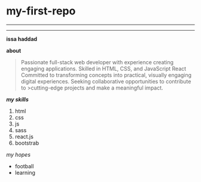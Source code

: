 # my-first-repo
***
---
<html>
 <body>

**issa haddad**

**about**

>Passionate full-stack web developer with experience creating engaging 
>applications. Skilled in HTML, CSS, and JavaScript React Committed to 
>transforming concepts into practical, visually engaging digital
>experiences. Seeking collaborative opportunities to contribute to >cutting-edge projects and make a meaningful impact.

***my skills***
1. html
2. css
3. js
4. sass
5. react.js
6. bootstrab

*my hopes*
- football
- learning

 </body>
</html>
